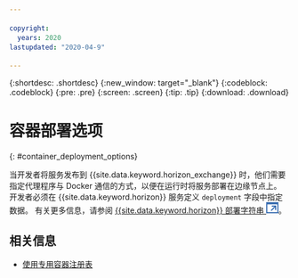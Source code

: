```yaml
---

copyright:
  years: 2020
lastupdated: "2020-04-9"

---
```


{:shortdesc: .shortdesc}
{:new_window: target="_blank"}
{:codeblock: .codeblock}
{:pre: .pre}
{:screen: .screen}
{:tip: .tip}
{:download: .download}

# 容器部署选项
{: #container_deployment_options}

当开发者将服务发布到 {{site.data.keyword.horizon_exchange}} 时，他们需要指定代理程序与 Docker 通信的方式，以便在运行时将服务部署在边缘节点上。 开发者必须在 {{site.data.keyword.horizon}} 服务定义 `deployment`
字段中指定数据。 有关更多信息，请参阅 [{{site.data.keyword.horizon}} 部署字符串 ![在新选项卡中打开](../images/icons/launch-glyph.svg "在新选项卡中打开")](https://github.com/open-horizon/anax/blob/master/docs/deployment_string.md)。

## 相关信息

* [使用专用容器注册表](container_registry.md)
